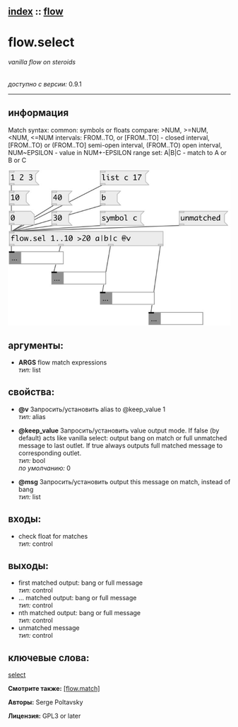 [index](index.html) :: [flow](category_flow.html)
---

# flow.select

###### vanilla flow on steroids

*доступно с версии:* 0.9.1

---


## информация
Match syntax: common: symbols or floats compare: &gt;NUM, &gt;=NUM, &lt;NUM, &lt;=NUM intervals: FROM..TO, or [FROM..TO] - closed interval, [FROM..TO) or (FROM..TO] semi-open interval, (FROM..TO) open interval, NUM~EPSILON - value in NUM+-EPSILON range set: A|B|C - match to A or B or C


[![example](../examples/img/flow.select.jpg)](../examples/pd/flow.select.pd)



## аргументы:

* **ARGS**
flow match expressions<br>
_тип:_ list<br>





## свойства:

* **@v** 
Запросить/установить alias to @keep_value 1<br>
_тип:_ alias<br>

* **@keep_value** 
Запросить/установить value output mode. If false (by default) acts like vanilla select: output bang
on match or full unmatched message to last outlet. If true always outputs full
matched message to corresponding outlet.<br>
_тип:_ bool<br>
_по умолчанию:_ 0<br>

* **@msg** 
Запросить/установить output this message on match, instead of bang<br>
_тип:_ list<br>



## входы:

* check float for matches<br>
_тип:_ control



## выходы:

* first matched output: bang or full message<br>
_тип:_ control
* ... matched output: bang or full message<br>
_тип:_ control
* nth matched output: bang or full message<br>
_тип:_ control
* unmatched message<br>
_тип:_ control



## ключевые слова:

[select](keywords/select.html)



**Смотрите также:**
[\[flow.match\]](flow.match.html)




**Авторы:** Serge Poltavsky




**Лицензия:** GPL3 or later





